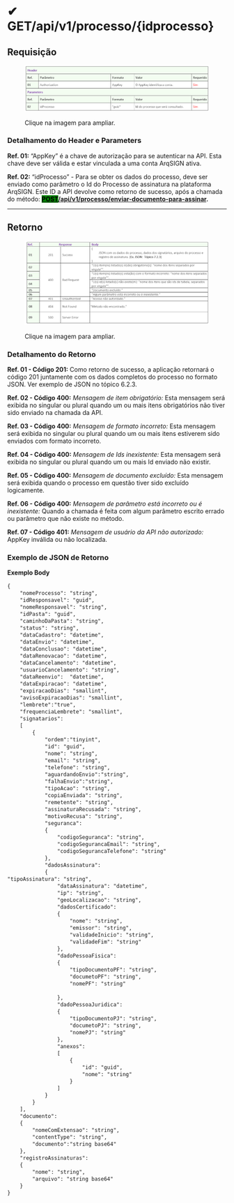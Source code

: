 # ✔ GET/api/v1/processo/{idprocesso}

## Requisição

<figure><img src="../../../.gitbook/assets/api07.png" alt=""><figcaption><p>Clique na imagem para ampliar.</p></figcaption></figure>

### Detalhamento do Header e Parameters

**Ref. 01:** “AppKey” é a chave de autorização para se autenticar na API. Esta chave deve ser válida e estar vinculada a uma conta ArqSIGN ativa.

**Ref. 02:** “idProcesso” - Para se obter os dados do processo, deve ser enviado como parâmetro o Id do Processo de assinatura na plataforma ArqSIGN. Este ID a API devolve como retorno de sucesso, após a chamada do método: [<mark style="background-color:green;">**POST**</mark>**​/api​/v1​/processo​/enviar-documento-para-assinar**](post-api-v1-processo-enviar-documento-para-assinar.md)**.**

***

## Retorno​

<figure><img src="../../../.gitbook/assets/api08.png" alt=""><figcaption><p>Clique na imagem para ampliar.</p></figcaption></figure>

### Detalhamento do Retorno

**Ref. 01 - Código 201:** Como retorno de sucesso, a aplicação retornará o código 201 juntamente com os dados completos do processo no formato JSON. Ver exemplo de JSON no tópico 6.2.3.

**Ref. 02 - Código 400:** _Mensagem de item obrigatório:_ Esta mensagem será exibida no singular ou plural quando um ou mais itens obrigatórios não tiver sido enviado na chamada da API.

**Ref. 03 - Código 400:** _Mensagem de formato incorreto:_ Esta mensagem será exibida no singular ou plural quando um ou mais itens estiverem sido enviados com formato incorreto.

**Ref. 04 - Código 400:** _Mensagem de Ids inexistente:_ Esta mensagem será exibida no singular ou plural quando um ou mais Id enviado não existir.

**Ref. 05 - Código 400:** _Mensagem de documento excluído:_ Esta mensagem será exibida quando o processo em questão tiver sido excluído logicamente.

**Ref. 06 - Código 400:** _Mensagem de parâmetro está incorreto ou é inexistente:_ Quando a chamada é feita com algum parâmetro escrito errado ou parâmetro que não existe no método.

**Ref. 07 - Código 401:** _Mensagem de usuário da API não autorizado:_ AppKey inválida ou não localizada.

### Exemplo de JSON de Retorno <a href="#_toc112750310" id="_toc112750310"></a>

**Exemplo Body**

```
{  
    "nomeProcesso": "string",
    "idResponsavel": "guid",
    "nomeResponsavel": "string",
    "idPasta": "guid",
    "caminhoDaPasta": "string",
    "status": "string", 
    "dataCadastro": "datetime", 
    "dataEnvio": "datetime", 
    "dataConclusao": "datetime", 
    "dataRenovacao": "datetime",
    "dataCancelamento": "datetime",
    "usuarioCancelamento": "string",
    "dataReenvio":  "datetime", 
    "dataExpiracao": "datetime",
    "expiracaoDias": "smallint",
    "avisoExpiracaoDias": "smallint",
    "lembrete":"true", 
    "frequenciaLembrete": "smallint",
    "signatarios": 
    [
        {
            "ordem":"tinyint",
            "id": "guid",
            "nome": "string",
            "email": "string",
            "telefone": "string",
            "aguardandoEnvio":"string",
            "falhaEnvio":"string",  
            "tipoAcao": "string", 
            "copiaEnviada": "string", 
            "remetente": "string", 
            "assinaturaRecusada": "string", 
            "motivoRecusa": "string",      
            "seguranca":
            {
                "codigoSeguranca": "string",
                "codigoSegurancaEmail": "string",
                "codigoSegurancaTelefone": "string"       
            },        
            "dadosAssinatura":   
            {    
"tipoAssinatura": "string", 
                "dataAssinatura": "datetime", 
                "ip": "string",
                "geoLocalizacao": "string",                
                "dadosCertificado": 
                {
                    "nome": "string",
                    "emissor": "string",
                    "validadeInicio": "string",
                    "validadeFim": "string"
                },            
                "dadoPessoaFisica": 
                {
                    "tipoDocumentoPF": "string",
                    "documetoPF": "string",
                    "nomePF": "string"

                },                
                "dadoPessoaJuridica": 
                {
                    "tipoDocumentoPJ": "string",
                    "documetoPJ": "string",
                    "nomePJ": "string"
                },            
                "anexos":
                [
                    {
                        "id": "guid",
                        "nome": "string"
                    }
                ]                
            }
        }
    ],    
    "documento":
    {
        "nomeComExtensao": "string",
        "contentType": "string",
        "documento":"string base64"
    },
    "registroAssinaturas":
    {
        "nome": "string",
        "arquivo": "string base64" 
    }
}
```

